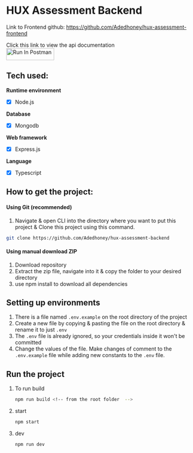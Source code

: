 # HUX Assessment Backend

Link to Frontend github: https://github.com/Adedhoney/hux-assessment-frontend

Click this link to view the api documentation  
[<img src="https://run.pstmn.io/button.svg" alt="Run In Postman" style="width: 128px; height: 32px;">](https://app.getpostman.com/run-collection/24968726-4e67f6fa-3b97-4df6-842e-dcef3b78a4cc?action=collection%2Ffork&source=rip_markdown&collection-url=entityId%3D24968726-4e67f6fa-3b97-4df6-842e-dcef3b78a4cc%26entityType%3Dcollection%26workspaceId%3Def119169-17fa-458b-b693-2889f5b2158b)

## Tech used:

**Runtime environment**

-   [x] Node.js

**Database**

-   [x] Mongodb

**Web framework**

-   [x] Express.js

**Language**

-   [x] Typescript

## How to get the project:

#### Using Git (recommended)

1. Navigate & open CLI into the directory where you want to put this project & Clone this project using this command.

```bash
git clone https://github.com/Adedhoney/hux-assessment-backend
```

#### Using manual download ZIP

1. Download repository
2. Extract the zip file, navigate into it & copy the folder to your desired directory
3. use npm install to download all dependencies

## Setting up environments

1. There is a file named `.env.example` on the root directory of the project
2. Create a new file by copying & pasting the file on the root directory & rename it to just `.env`
3. The `.env` file is already ignored, so your credentials inside it won't be committed
4. Change the values of the file. Make changes of comment to the `.env.example` file while adding new constants to the `.env` file.

## Run the project

1. To run build

    ```bash
    npm run build <!-- from the root folder  -->
    ```

2. start

    ```bash
    npm start
    ```

3. dev

    ```bash
    npm run dev
    ```
